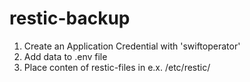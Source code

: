 # restic-backup

1. Create an Application Credential with 'swiftoperator'
2. Add data to .env file
3. Place conten of restic-files in e.x. /etc/restic/
